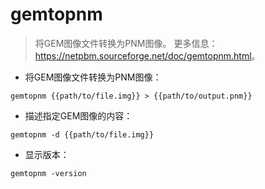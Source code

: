# gemtopnm

> 将GEM图像文件转换为PNM图像。
> 更多信息：<https://netpbm.sourceforge.net/doc/gemtopnm.html>。

- 将GEM图像文件转换为PNM图像：

`gemtopnm {{path/to/file.img}} > {{path/to/output.pnm}}`

- 描述指定GEM图像的内容：

`gemtopnm -d {{path/to/file.img}}`

- 显示版本：

`gemtopnm -version`